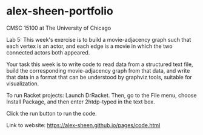 # alex-sheen-portfolio

CMSC 15100 at The University of Chicago

Lab 5:
This week's exercise is to build a movie-adjacency graph such that each vertex is an actor, and each edge is a movie in which the two connected actors both appeared.

Your task this week is to write code to read data from a structured text file, build the corresponding movie-adjacency graph from that data, and write that data in a format that can be understood by graphviz tools, suitable for visualization.

To run Racket projects:
  Launch DrRacket. Then, go to the File menu, choose Install Package, and then enter 2htdp-typed in the text box.

  Click the run button to run the code.

Link to website:
https://alex-sheen.github.io/pages/code.html
